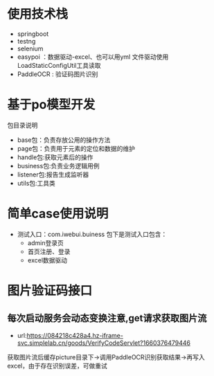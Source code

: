 # 使用技术栈
- springboot
- testng
- selenium
- easypoi ：数据驱动-excel、也可以用yml 文件驱动使用LoadStaticConfigUtil工具读取
- PaddleOCR : 验证码图片识别



# 基于po模型开发

包目录说明
- base包：负责存放公用的操作方法
- page包：负责用于元素的定位和数据的维护
- handle包:获取元素后的操作
- business包:负责业务逻辑用例
- listener包:报告生成监听器
- utils包:工具类

# 简单case使用说明
- 测试入口：com.iwebui.buiness 包下是测试入口包含：
    - admin登录页
    - 首页注册、登录
    - excel数据驱动

# 图片验证码接口
## 每次启动服务会动态变换注意,get请求获取图片流
- url:https://084218c428a4.hz-iframe-svc.simplelab.cn/goods/VerifyCodeServlet?1660376479446

获取图片流后缓存picture目录下->调用PaddleOCR识别获取结果->再写入excel，由于存在识别误差，可做重试
